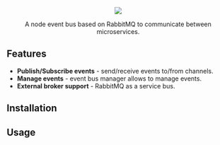 <p align="center">
 <img src="https://img.shields.io/badge/License-MIT-blue.svg">
</p>

<p align="center">A node event bus based on RabbitMQ to communicate between microservices.</p>

## Features

- **Publish/Subscribe events**  - send/receive events to/from channels.
- **Manage events** - event bus manager allows to manage events.
- **External broker support** - RabbitMQ as a service bus.

## Installation

## Usage

